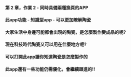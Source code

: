 #### 第 2 章，作業 2 - 同時具備兩種換頁的APP
#### 此app功能 - 知識型app - 可以更加瞭解陶瓷
#### 大家生活中身邊可能都會出現的陶瓷，是怎麼製作變成品的呢?
#### 現在科技時代陶瓷又可以用在什麼地方呢?
#### 可以打開此app讓你知道陶瓷是怎麼製作的
#### 
#### 此app還有一些功能仍需優化，會繼續跟進的!!
#### 

